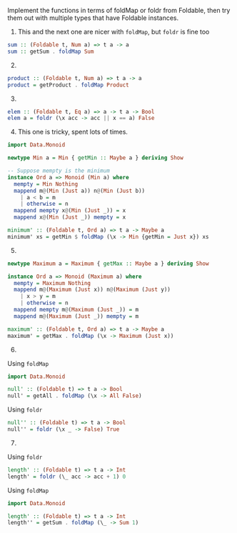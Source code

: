 Implement the functions in terms of foldMap or foldr from Foldable, then try them out with multiple types that have Foldable instances.

1. This and the next one are nicer with `foldMap`, but `foldr` is fine too
```haskell
sum :: (Foldable t, Num a) => t a -> a
sum :: getSum . foldMap Sum
```
2. 
```haskell
product :: (Foldable t, Num a) => t a -> a
product = getProduct . foldMap Product
```
3.
```haskell
elem :: (Foldable t, Eq a) => a -> t a -> Bool
elem a = foldr (\x acc -> acc || x == a) False
```
4. This one is tricky, spent lots of times.
```haskell
import Data.Monoid

newtype Min a = Min { getMin :: Maybe a } deriving Show

-- Suppose mempty is the minimum
instance Ord a => Monoid (Min a) where
  mempty = Min Nothing
  mappend m@(Min (Just a)) n@(Min (Just b))
    | a < b = m
    | otherwise = n
  mappend mempty x@(Min (Just _)) = x
  mappend x@(Min (Just _)) mempty = x

minimum' :: (Foldable t, Ord a) => t a -> Maybe a
minimum' xs = getMin $ foldMap (\x -> Min {getMin = Just x}) xs
```
5.
```haskell
newtype Maximum a = Maximum { getMax :: Maybe a } deriving Show

instance Ord a => Monoid (Maximum a) where
  mempty = Maximum Nothing
  mappend m@(Maximum (Just x)) n@(Maximum (Just y))
    | x > y = m
    | otherwise = n
  mappend mempty m@(Maximum (Just _)) = m
  mappend m@(Maximum (Just _)) mempty = m

maximum' :: (Foldable t, Ord a) => t a -> Maybe a
maximum' = getMax . foldMap (\x -> Maximum (Just x)) 
```
6.  
Using `foldMap`
```haskell
import Data.Monoid

null' :: (Foldable t) => t a -> Bool
null' = getAll . foldMap (\x -> All False)
```
Using `foldr`
```haskell
null'' :: (Foldable t) => t a -> Bool
null'' = foldr (\x _ -> False) True
```

7.  
Using `foldr`
```haskell
length' :: (Foldable t) => t a -> Int
length' = foldr (\_ acc -> acc + 1) 0
```
Using `foldMap`
```haskell
import Data.Monoid

length' :: (Foldable t) => t a -> Int
length'' = getSum . foldMap (\_ -> Sum 1)
```
